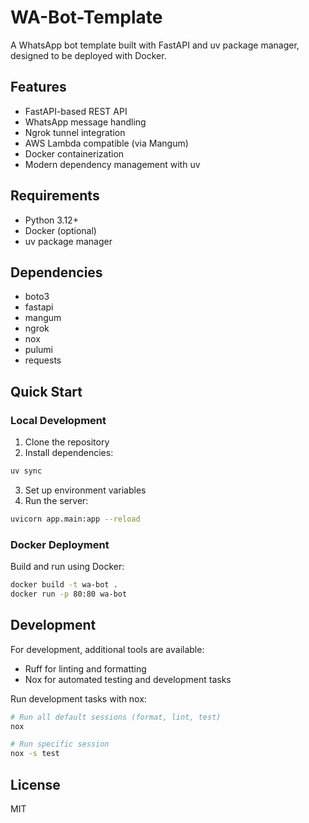 # WA-Bot-Template

A WhatsApp bot template built with FastAPI and uv package manager, designed to be deployed with Docker.

## Features

- FastAPI-based REST API
- WhatsApp message handling
- Ngrok tunnel integration
- AWS Lambda compatible (via Mangum)
- Docker containerization
- Modern dependency management with uv

## Requirements

- Python 3.12+
- Docker (optional)
- uv package manager

## Dependencies

- boto3
- fastapi
- mangum
- ngrok
- nox
- pulumi
- requests

## Quick Start

### Local Development

1. Clone the repository
2. Install dependencies:
```bash
uv sync
```
3. Set up environment variables
4. Run the server:
```bash
uvicorn app.main:app --reload
```

### Docker Deployment

Build and run using Docker:

```bash
docker build -t wa-bot .
docker run -p 80:80 wa-bot
```

## Development

For development, additional tools are available:
- Ruff for linting and formatting
- Nox for automated testing and development tasks

Run development tasks with nox:
```bash
# Run all default sessions (format, lint, test)
nox

# Run specific session
nox -s test
```

## License

MIT